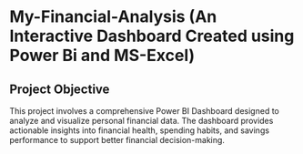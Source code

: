 # My-Financial-Analysis (An Interactive Dashboard Created using Power Bi and MS-Excel)
## Project Objective
This project involves a comprehensive Power BI Dashboard designed to analyze and visualize personal financial data. The dashboard provides actionable insights into financial health, spending habits, and savings performance to support better financial decision-making.
